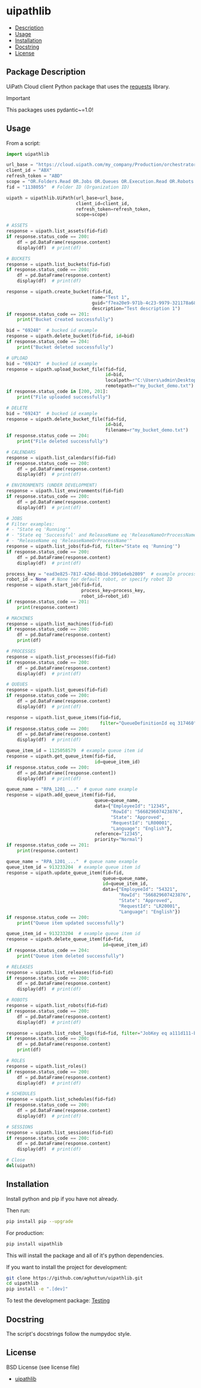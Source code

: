 # uipathlib

- [Description](#package-description)
- [Usage](#usage)
- [Installation](#installation)
- [Docstring](#docstring)
- [License](#license)

## Package Description

UiPath Cloud client Python package that uses the [requests](https://pypi.org/project/requests/) library.

> [!IMPORTANT]
> This packages uses pydantic~=1.0!

## Usage

From a script:

```python
import uipathlib

url_base = "https://cloud.uipath.com/my_company/Production/orchestrator_/"
client_id = "ABX"
refresh_token = "ABD"
scope = "OR.Folders.Read OR.Jobs OR.Queues OR.Execution.Read OR.Robots.Read OR.Settings.Read"
fid = "1138055"  # Folder ID (Organization ID)

uipath = uipathlib.UiPath(url_base=url_base,
                          client_id=client_id,
                          refresh_token=refresh_token,
                          scope=scope)
```

```python
# ASSETS
response = uipath.list_assets(fid=fid)
if response.status_code == 200:
    df = pd.DataFrame(response.content)
    display(df)  # print(df)
```

```python
# BUCKETS
response = uipath.list_buckets(fid=fid)
if response.status_code == 200:
    df = pd.DataFrame(response.content)
    display(df)  # print(df)
```

```python
response = uipath.create_bucket(fid=fid,
                                name="Test 1",
                                guid="f7ea20e9-971b-4c23-9979-321178a68c46",
                                description="Test description 1")
if response.status_code == 201:
    print("Bucket created successfully")
```

```python
bid = "69248"  # bucked id example
response = uipath.delete_bucket(fid=fid, id=bid)
if response.status_code == 204:
    print("Bucket deleted successfully")
```

```python
# UPLOAD
bid = "69243"  # bucked id example
response = uipath.upload_bucket_file(fid=fid,
                                     id=bid,
                                     localpath=r"C:\Users\admin\Desktop\my_bucket_demo.txt",
                                     remotepath=r"my_bucket_demo.txt")
if response.status_code in [200, 201]:
    print("File uploaded successfully")
```

```python
# DELETE
bid = "69243"  # bucked id example
response = uipath.delete_bucket_file(fid=fid,
                                     id=bid, 
                                     filename=r"my_bucket_demo.txt")
if response.status_code == 204:
    print("File deleted successfully")
```

```python
# CALENDARS
response = uipath.list_calendars(fid=fid)
if response.status_code == 200:
    df = pd.DataFrame(response.content)
    display(df)  # print(df)
```

```python
# ENVIRONMENTS (UNDER DEVELOPMENT)
response = uipath.list_environments(fid=fid)
if response.status_code == 200:
    df = pd.DataFrame(response.content)
    display(df)  # print(df)
```

```python
# JOBS
# Filter examples:
# - "State eq 'Running'"
# - "State eq 'Successful' and ReleaseName eq 'ReleaseNameOrProcessName'"
# - "ReleaseName eq 'ReleaseNameOrProcessName'"
response = uipath.list_jobs(fid=fid, filter="State eq 'Running'")
if response.status_code == 200:
    df = pd.DataFrame(response.content)
    display(df)  # print(df)
```

```python
process_key = "ead3e825-7817-426d-8b1d-3991e6eb2809"  # example process key
robot_id = None  # None for default robot, or specify robot ID
response = uipath.start_job(fid=fid,
                            process_key=process_key,
                            robot_id=robot_id)
if response.status_code == 201:
    print(response.content)
```

```python
# MACHINES
response = uipath.list_machines(fid=fid)
if response.status_code == 200:
    df = pd.DataFrame(response.content)
    print(df)
```

```python
# PROCESSES
response = uipath.list_processes(fid=fid)
if response.status_code == 200:
    df = pd.DataFrame(response.content)
    display(df)  # print(df)
```

```python
# QUEUES
response = uipath.list_queues(fid=fid)
if response.status_code == 200:
    df = pd.DataFrame(response.content)
    display(df)  # print(df)
```

```python
response = uipath.list_queue_items(fid=fid, 
                                   filter="QueueDefinitionId eq 317460")
if response.status_code == 200:
    df = pd.DataFrame(response.content)
    display(df)  # print(df)
```

```python
queue_item_id = 1125058579  # example queue item id
response = uipath.get_queue_item(fid=fid,
                                 id=queue_item_id)
if response.status_code == 200:
    df = pd.DataFrame([response.content])
    display(df)  # print(df)
```

```python
queue_name = "RPA_1201_..."  # queue name example
response = uipath.add_queue_item(fid=fid,
                                 queue=queue_name,
                                 data={"EmployeeId": "12345",
                                       "RowId": "566829607423876",
                                       "State": "Approved",
                                       "RequestId": "LR00001",
                                       "Language": "English"},
                                 reference="12345",
                                 priority="Normal")
if response.status_code == 201:
    print(response.content)
```

```python
queue_name = "RPA_1201_..."  # queue name example
queue_item_id = 913233204  # example queue item id
response = uipath.update_queue_item(fid=fid,
                                    queue=queue_name,
                                    id=queue_item_id,
                                    data={"EmployeeId": "54321",
                                          "RowId": "566829607423876",
                                          "State": "Approved",
                                          "RequestId": "LR20001",
                                          "Language": "English"})
if response.status_code == 200:
    print("Queue item updated successfully")
```

```python
queue_item_id = 913233204  # example queue item id
response = uipath.delete_queue_item(fid=fid,
                                    id=queue_item_id)
if response.status_code == 204:
    print("Queue item deleted successfully")
```

```python
# RELEASES
response = uipath.list_releases(fid=fid)
if response.status_code == 200:
    df = pd.DataFrame(response.content)
    display(df)  # print(df)
```

```python
# ROBOTS
response = uipath.list_robots(fid=fid)
if response.status_code == 200:
    df = pd.DataFrame(response.content)
    display(df)  # print(df)
```

```python
response = uipath.list_robot_logs(fid=fid, filter="JobKey eq a111d111-b111-1f11-b11d-111adac1111d")
if response.status_code == 200:
    df = pd.DataFrame(response.content)
    print(df)
```

```python
# ROLES
response = uipath.list_roles()
if response.status_code == 200:
    df = pd.DataFrame(response.content)
    display(df)  # print(df)
```

```python
# SCHEDULES
response = uipath.list_schedules(fid=fid)
if response.status_code == 200:
    df = pd.DataFrame(response.content)
    display(df)  # print(df)
```

```python
# SESSIONS
response = uipath.list_sessions(fid=fid)
if response.status_code == 200:
    df = pd.DataFrame(response.content)
    display(df)  # print(df)
```

```python
# Close
del(uipath)
```

## Installation

Install python and pip if you have not already.

Then run:

```bash
pip install pip --upgrade
```

For production:

```bash
pip install uipathlib
```

This will install the package and all of it's python dependencies.

If you want to install the project for development:

```bash
git clone https://github.com/aghuttun/uipathlib.git
cd uipathlib
pip install -e ".[dev]"
```

To test the development package: [Testing](#testing)

## Docstring

The script's docstrings follow the numpydoc style.

## License

BSD License (see license file)

* [uipathlib](#uipathlib)
